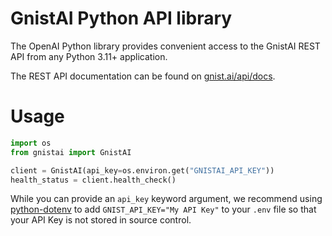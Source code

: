 # GnistAI Python API library

The OpenAI Python library provides convenient access to the GnistAI REST API from any Python 3.11+
application.

The REST API documentation can be found on [gnist.ai/api/docs](https://gnist.ai/api/docs).

# Usage

```python
import os
from gnistai import GnistAI

client = GnistAI(api_key=os.environ.get("GNISTAI_API_KEY"))
health_status = client.health_check()
```

While you can provide an `api_key` keyword argument,
we recommend using [python-dotenv](https://pypi.org/project/python-dotenv/)
to add `GNIST_API_KEY="My API Key"` to your `.env` file
so that your API Key is not stored in source control.
